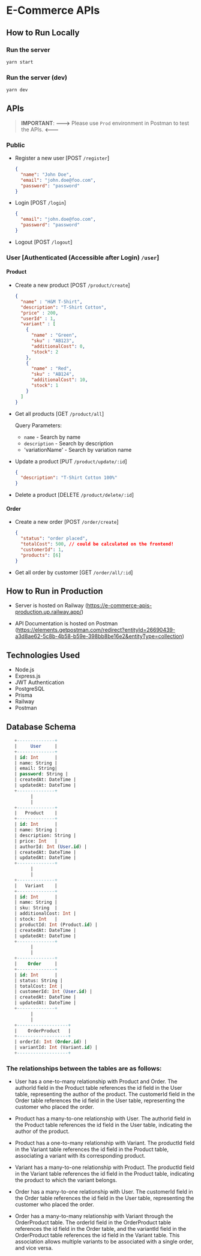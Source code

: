 # E-Commerce APIs

## How to Run Locally

### Run the server

```bash
yarn start
```

### Run the server (dev)

```bash
yarn dev
```

## APIs

> **IMPORTANT**: **--->** Please use `Prod` environment in Postman to test the APIs. **<---**

### Public

* Register a new user [POST `/register`]

    ```json
    {
      "name": "John Doe",
      "email": "john.doe@foo.com",
      "password": "password"
    }
    ```
* Login [POST `/login`]

    ```json
    {
      "email": "john.doe@foo.com",
      "password": "password"
    }
    ```
* Logout [POST `/logout`]

### User [Authenticated (Accessible after Login) `/user`]

#### Product

* Create a new product [POST `/product/create`]

    ```json
    {
      "name" : "H&M T-Shirt",
      "description": "T-Shirt Cotton",
      "price" : 200,
      "userId" : 1,
      "variant" : [
        {
          "name" : "Green",
          "sku" : "AB123",
          "additionalCost": 0,
          "stock": 2
        },
        {
          "name" : "Red",
          "sku" : "AB124",
          "additionalCost": 10,
          "stock": 1
        }
      ]
    }
    ```
* Get all products [GET `/product/all`]

  Query Parameters:

    * `name` - Search by name
    * `description` - Search by description
    * 'variationName' - Search by variation name

* Update a product [PUT `/product/update/:id`]

    ```json
    {
      "description": "T-Shirt Cotton 100%"
    }
    ```
* Delete a product [DELETE `/product/delete/:id`]

#### Order

* Create a new order [POST `/order/create`]

    ```json
  {
      "status": "order placed",
      "totalCost": 500, // could be calculated on the frontend!
      "customerId": 1,
      "products": [6]
  }
  ```
* Get all order by customer [GET `/order/all/:id`]

## How to Run in Production

* Server is hosted on Railway (https://e-commerce-apis-production.up.railway.app/)

* API Documentation is hosted on
  Postman (https://elements.getpostman.com/redirect?entityId=26690439-a3d8ae62-5c8b-4b58-b59e-398bb8be16e2&entityType=collection)

## Technologies Used

* Node.js
* Express.js
* JWT Authentication
* PostgreSQL
* Prisma
* Railway
* Postman

## Database Schema

```sql
   +--------------+
   |     User     |
   +--------------+
   | id: Int      |
   | name: String |
   | email: String|
   | password: String |
   | createdAt: DateTime |
   | updatedAt: DateTime |
   +--------------+
         |
         |
   +--------------+
   |   Product    |
   +--------------+
   | id: Int      |
   | name: String |
   | description: String |
   | price: Int   |
   | authorId: Int (User.id) |
   | createdAt: DateTime |
   | updatedAt: DateTime |
   +--------------+
         |
         |
   +--------------+
   |   Variant    |
   +--------------+
   | id: Int      |
   | name: String |
   | sku: String  |
   | additionalCost: Int |
   | stock: Int   |
   | productId: Int (Product.id) |
   | createdAt: DateTime |
   | updatedAt: DateTime |
   +--------------+
         |
         |
   +--------------+
   |    Order     |
   +--------------+
   | id: Int      |
   | status: String |
   | totalCost: Int |
   | customerId: Int (User.id) |
   | createdAt: DateTime |
   | updatedAt: DateTime |
   +--------------+
         |
         |
   +-------------------+
   |    OrderProduct   |
   +-------------------+
   | orderId: Int (Order.id) |
   | variantId: Int (Variant.id) |
   +-------------------+
```

### The relationships between the tables are as follows:

- User has a one-to-many relationship with Product and Order. The authorId field in the Product table references the id
  field in the User table, representing the author of the product. The customerId field in the Order table references
  the id field in the User table, representing the customer who placed the order.

- Product has a many-to-one relationship with User. The authorId field in the Product table references the id field in
  the User table, indicating the author of the product.

- Product has a one-to-many relationship with Variant. The productId field in the Variant table references the id field
  in the Product table, associating a variant with its corresponding product.

- Variant has a many-to-one relationship with Product. The productId field in the Variant table references the id field
  in the Product table, indicating the product to which the variant belongs.

- Order has a many-to-one relationship with User. The customerId field in the Order table references the id field in the
  User table, representing the customer who placed the order.

- Order has a many-to-many relationship with Variant through the OrderProduct table. The orderId field in the
  OrderProduct table references the id field in the Order table, and the variantId field in the OrderProduct table
  references the id field in the Variant table. This association allows multiple variants to be associated with a single
  order, and vice versa.
